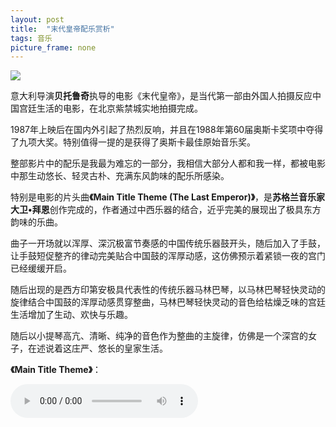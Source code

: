```yaml
---
layout: post
title:  "末代皇帝配乐赏析"
tags: 音乐
picture_frame: none
---
```



<p>
<img src="http://t1.aixinxi.net/o_1cjq8q52f1bh71osq18nq1r9s15fua.jpg-j.jpg"/>
</p><!--more-->


意大利导演<b>贝托鲁奇</b>执导的电影《末代皇帝》，是当代第一部由外国人拍摄反应中国宫廷生活的电影，在北京紫禁城实地拍摄完成。

1987年上映后在国内外引起了热烈反响，并且在1988年第60届奥斯卡奖项中夺得了九项大奖。特别值得一提的是获得了奥斯卡最佳原始音乐奖。

整部影片中的配乐是我最为难忘的一部分，我相信大部分人都和我一样，都被电影中那生动悠长、轻灵古朴、充满东风韵味的配乐所感染。

特别是电影的片头曲<B>《Main Title Theme (The Last Emperor)》</b>，是<B>苏格兰音乐家大卫•拜恩</b>创作完成的，作者通过中西乐器的结合，近乎完美的展现出了极具东方韵味的乐曲。

曲子一开场就以浑厚、深沉极富节奏感的中国传统乐器鼓开头，随后加入了手鼓，让手鼓短促整齐的律动完美贴合中国鼓的浑厚动感，这仿佛预示着紧锁一夜的宫门已经缓缓开启。

随后出现的是西方印第安极具代表性的传统乐器马林巴琴，以马林巴琴轻快灵动的旋律结合中国鼓的浑厚动感贯穿整曲，马林巴琴轻快灵动的音色给枯燥乏味的宫廷生活增加了生动、欢快与乐趣。

随后以小提琴高亢、清晰、纯净的音色作为整曲的主旋律，仿佛是一个深宫的女子，在述说着这庄严、悠长的皇家生活。


<b>《Main Title Theme》</b>：


<audio src="http://t1.aixinxi.net/o_1cjq8rh9e1dvea79ids77815t8a.mp3" controls="controls" autoplay="autoplay" loop="loop">
你的浏览器不支持html5播放器
</audio>


